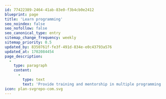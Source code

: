 ```yaml
---
id: 77422389-2464-41ab-83e0-f3b4cb0e2412
blueprint: page
title: 'Learn programming'
seo_noindex: false
seo_nofollow: false
seo_canonical_type: entry
sitemap_change_frequency: weekly
sitemap_priority: 0.5
updated_by: 8350761f-fe3f-491d-834e-e0c43793a576
updated_at: 1702084454
page_description:
  -
    type: paragraph
    content:
      -
        type: text
        text: 'Provide training and mentorship in multiple programming languages, empowering clients or their teams to enhance their coding skills and stay updated with industry best practices.'
icon: plan-svgrepo-com.svg
---
```

